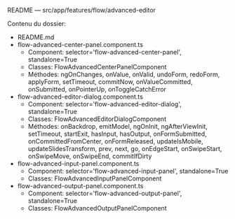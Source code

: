 README — src/app/features/flow/advanced-editor

Contenu du dossier:

- README.md
- flow-advanced-center-panel.component.ts
  - Component: selector='flow-advanced-center-panel', standalone=True
  - Classes: FlowAdvancedCenterPanelComponent
  - Méthodes: ngOnChanges, onValue, onValid, undoForm, redoForm, applyForm, setTimeout, commitNow, onValueCommitted, onSubmitted, onPointerUp, onToggleCatchError
- flow-advanced-editor-dialog.component.ts
  - Component: selector='flow-advanced-editor-dialog', standalone=True
  - Classes: FlowAdvancedEditorDialogComponent
  - Méthodes: onBackdrop, emitModel, ngOnInit, ngAfterViewInit, setTimeout, startExit, hasInput, hasOutput, onFormSubmitted, onCommittedFromCenter, onFormReleased, updateIsMobile, updateSlidesTransform, prev, next, go, onEdgeStart, onSwipeStart, onSwipeMove, onSwipeEnd, commitIfDirty
- flow-advanced-input-panel.component.ts
  - Component: selector='flow-advanced-input-panel', standalone=True
  - Classes: FlowAdvancedInputPanelComponent
- flow-advanced-output-panel.component.ts
  - Component: selector='flow-advanced-output-panel', standalone=True
  - Classes: FlowAdvancedOutputPanelComponent
